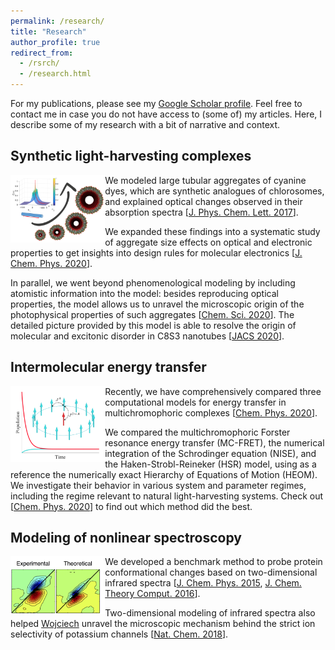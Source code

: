 ```yaml
---
permalink: /research/
title: "Research"
author_profile: true
redirect_from: 
  - /rsrch/
  - /research.html
---
```


For my publications, please see my [Google Scholar profile](https://scholar.google.com/citations?user=y-6o3X0AAAAJ). 
Feel free to contact me in case you do not have access to (some of) my articles. 
Here, I describe some of my research with a bit of narrative and context.


## Synthetic light-harvesting complexes

<div style="width:100%;">
    <div style="float:left;width:30%;"><img src="../images/research_delocalization.png" /></div>
    <div style="float:none;"> We modeled large tubular aggregates of cyanine dyes, which are synthetic analogues of chlorosomes, and explained optical changes observed in their absorption spectra [<a href="https://pubs.acs.org/doi/abs/10.1021/acs.jpclett.7b00967">J. Phys. Chem. Lett. 2017</a>]. 

We expanded these findings into a systematic study of aggregate size effects on optical and electronic properties to get insights into design rules for molecular electronics [<a href="https://aip.scitation.org/doi/10.1063/5.0008688">J. Chem. Phys. 2020</a>]. 

In parallel, we went beyond phenomenological modeling by including atomistic information into the model: besides reproducing optical properties, the model allows us to unravel the microscopic origin of the photophysical properties of such aggregates [<a href="https://doi.org/10.1039/D0SC03110K">Chem. Sci. 2020</a>]. The detailed picture provided by this model is able to resolve the origin of molecular and excitonic disorder in C8S3 nanotubes [<a href="https://doi.org/10.1021/jacs.0c07392">JACS 2020</a>].  </div>
</div>


## Intermolecular energy transfer

<div style="width:100%;">
    <div style="float:left;width:30%;"><img src="../images/research_exciton_dynamics.png" /></div>
    <div style="float:none;"> Recently, we have comprehensively compared three computational models for energy transfer in multichromophoric complexes [<a href="https://www.sciencedirect.com/science/article/pii/S0301010419305968">Chem. Phys. 2020</a>]. 

We compared the multichromophoric Forster resonance energy transfer (MC-FRET), 
the numerical integration of the Schrodinger equation (NISE), and the Haken-Strobl-Reineker (HSR) model, 
using as a reference the numerically exact Hierarchy of Equations of Motion (HEOM). 
We investigate their behavior in various system and parameter regimes, including the regime relevant to natural light-harvesting systems. 
Check out [<a href="https://www.sciencedirect.com/science/article/pii/S0301010419305968">Chem. Phys. 2020</a>] to find out which method did the best. </div>
</div>


## Modeling of nonlinear spectroscopy

<div style="width:100%;">
    <div style="float:left;width:30%;"><img src="../images/modeling_2DIR_spectra.png" /></div>
    <div style="float:none;"> We developed a benchmark method to probe protein conformational changes based on two-dimensional infrared spectra [<a href="https://aip.scitation.org/doi/abs/10.1063/1.4919716">J. Chem. Phys. 2015</a>, <a href="https://pubs.acs.org/doi/abs/10.1021/acs.jctc.6b00420">J. Chem. Theory Comput. 2016</a>].

Two-dimensional modeling of infrared spectra also helped <a href="https://twitter.com/wojciechkopec3">Wojciech</a> unravel the microscopic mechanism behind the strict ion selectivity of potassium channels [<a href="https://www.nature.com/articles/s41557-018-0105-9">Nat. Chem. 2018</a>]. </div>
</div>


